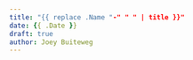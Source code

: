 ```yaml
---
title: "{{ replace .Name "-" " " | title }}"
date: {{ .Date }}
draft: true
author: Joey Buiteweg
---
```


